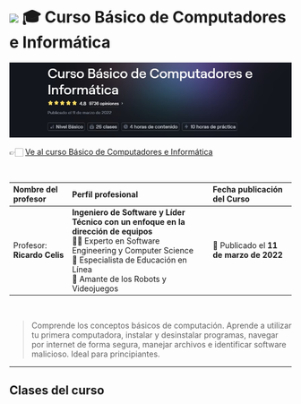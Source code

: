 
# <img width="32px" src="https://static.platzi.com/media/achievements/piezas-computacion-basica_badge-930099c0-50d7-45ae-8043-802170eb5d55.png"/> 🎓 Curso Básico de Computadores e Informática

<img src="./banners-cursos/curso02.jpg"/>

  <br/>

  👉🏻 [Ve al curso Básico de Computadores e Informática](https://platzi.com/cursos/computacion-basica)
  
  <br/>

  | Nombre del profesor | Perfil profesional | Fecha publicación del Curso |
  | :--- | :--- | :--- |
  | Profesor: **Ricardo Celis** | **Ingeniero de Software y Líder Técnico con un enfoque en la dirección de equipos** <br/> 👨‍🏫 Experto en Software Engineering y Computer Science <br/> 💚 Especialista de Educación en Línea <br/> 👾 Amante de los Robots y Videojuegos | 📅 Publicado el **11 de marzo de 2022** |
  
  <br/>


> Comprende los conceptos básicos de computación. Aprende a utilizar tu primera computadora, instalar y desinstalar programas, navegar por internet de forma segura, manejar archivos e identificar software malicioso. Ideal para principiantes.

---

## Clases del curso
